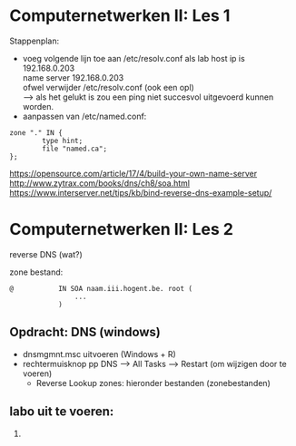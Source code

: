 # Computernetwerken II: Les 1
Stappenplan:

  - voeg volgende lijn toe aan /etc/resolv.conf als lab host ip is 192.168.0.203    
    name server            192.168.0.203   
    ofwel verwijder /etc/resolv.conf (ook een opl)   
    --> als het gelukt is zou een ping niet succesvol uitgevoerd kunnen worden.   
  - aanpassen van /etc/named.conf: 
            
```
zone "." IN {
        type hint;
        file "named.ca";
};
```

https://opensource.com/article/17/4/build-your-own-name-server   
http://www.zytrax.com/books/dns/ch8/soa.html  
https://www.interserver.net/tips/kb/bind-reverse-dns-example-setup/

# Computernetwerken II: Les 2

reverse DNS  (wat?)

zone bestand: 

```
@           IN SOA naam.iii.hogent.be. root (
                ...
            )

```

## Opdracht:  DNS (windows)
  +  dnsmgmnt.msc uitvoeren (Windows + R)
  +  rechtermuisknop pp DNS --> All Tasks --> Restart (om wijzigen door te voeren)
     +  Reverse Lookup zones: hieronder bestanden (zonebestanden)

## labo uit te voeren:
1. 

